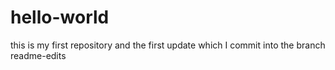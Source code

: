 # hello-world
this is my first repository
and the first update which I commit into the branch readme-edits
